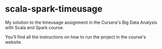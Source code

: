 # scala-spark-timeusage

My solution to the timeusage assignment in the Cursera's Big Data Analysis with Scala and Spark course.

You'll find all the instructions on how to run the project in the course's website.